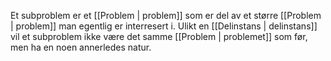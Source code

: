 Et subproblem er et [[Problem | problem]] som er del av et større [[Problem | problem]]
man egentlig er interresert i.
Ulikt en [[Delinstans | delinstans]] vil et subproblem ikke være det samme
[[Problem | problemet]] som før, men ha en noen annerledes natur.